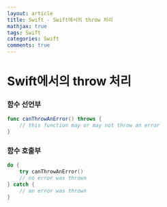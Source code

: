 ```yaml
---
layout: article
title: Swift - Swift에서의 throw 처리
mathjax: true
tags: Swift
categories: Swift
comments: true
---
```


# Swift에서의 throw 처리
### 함수 선언부

``` swift
func canThrowAnError() throws {
    // this function may or may not throw an error
}
```

### 함수 호출부

```swift
do {
	try canThrowAnError()
	// no error was thrown
} catch {
	// an error was thrown
}
```
